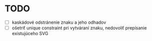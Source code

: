 # TODO

- [ ] kaskádové odstránenie znaku a jeho odhadov
- [ ] ošetriť unique constraint pri vytváraní znaku, nedovoliť prepísanie existujúceho SVG
